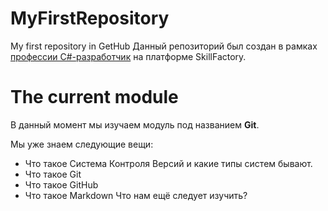 # MyFirstRepository
My first repository in GetHub 
Данный репозиторий был создан в рамках [профессии C#-разработчик](https://skillfactory.ru/csharp) на платформе SkillFactory.
# The current module
В данный момент мы изучаем модуль под названием **Git**.

Мы уже знаем следующие вещи:
* Что такое Система Контроля Версий и какие типы систем бывают.
* Что такое Git
* Что такое GitHub
* Что такое Markdown
Что нам ещё следует изучить?